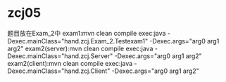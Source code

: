 # zcj05
题目放在Exam_2中
exam1:mvn clean compile exec:java -Dexec.mainClass="hand.zcj.Exam_2.Testexam1" -Dexec.args="arg0 arg1 arg2"
exam2(server):mvn clean compile exec:java -Dexec.mainClass="hand.zcj.Server" -Dexec.args="arg0 arg1 arg2"
exam2(client):mvn clean compile exec:java -Dexec.mainClass="hand.zcj.Client" -Dexec.args="arg0 arg1 arg2"
